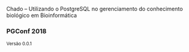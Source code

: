 Chado – Utilizando o PostgreSQL no gerenciamento do conhecimento biológico em Bioinformática

### PGConf 2018

<small>Versão 0.0.1</small>
